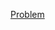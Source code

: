 [Problem](https://leetcode.com/problems/water-bottles-ii/description/?envType=daily-question&envId=2025-10-02)
